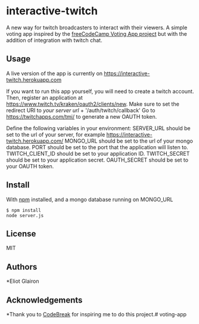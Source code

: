 # interactive-twitch

A new way for twitch broadcasters to interact with their viewers.  A simple voting app inspired by the [freeCodeCamp Voting App project](https://www.freecodecamp.org/challenges/build-a-voting-app)
but with the addition of integration with twitch chat.

## Usage

A live version of the app is currently on https://interactive-twitch.herokuapp.com

If you want to run this app yourself, you will need to create a twitch account.
Then, register an application at https://www.twitch.tv/kraken/oauth2/clients/new.
Make sure to set the redirect URI to *your server url* + '/auth/twitch/callback'
Go to https://twitchapps.com/tmi/ to generate a new OAUTH token.

Define the following variables in your environment:
SERVER_URL should be set to the url of your server, for example https://interactive-twitch.herokuapp.com/
MONGO_URL should be set to the url of your mongo database.
PORT should be set to the port that the application will listen to.
TWITCH_CLIENT_ID should be set to your application ID.
TWITCH_SECRET should be set to your application secret.
OAUTH_SECRET should be set to your OAUTH token.

## Install

With [npm](https://npmjs.org/) installed, and a mongo database running on MONGO_URL

```shell
$ npm install
node server.js
```

## License

MIT

## Authors

*Eliot Glairon

## Acknowledgements

*Thank you to [CodeBreak](https://codebreak.srnd.org/) for inspiring me to do this project.# voting-app




